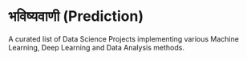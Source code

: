 # भविष्यवाणी (Prediction)
A curated list of Data Science Projects implementing various Machine Learning, Deep Learning and Data Analysis methods.
